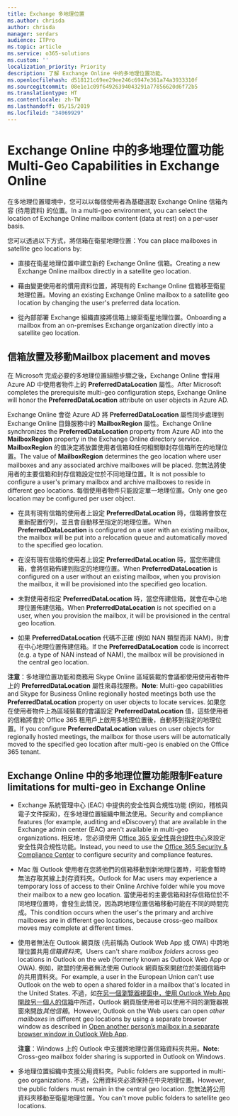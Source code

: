 ```yaml
---
title: Exchange 多地理位置
ms.author: chrisda
author: chrisda
manager: serdars
audience: ITPro
ms.topic: article
ms.service: o365-solutions
ms.custom: ''
localization_priority: Priority
description: 了解 Exchange Online 中的多地理位置功能。
ms.openlocfilehash: d518121c69ee29ee246c6947e361a74a3933310f
ms.sourcegitcommit: 08e1e1c09f64926394043291a77856620d6f72b5
ms.translationtype: HT
ms.contentlocale: zh-TW
ms.lasthandoff: 05/15/2019
ms.locfileid: "34069929"
---
```

# <a name="multi-geo-capabilities-in-exchange-online"></a><span data-ttu-id="36667-103">Exchange Online 中的多地理位置功能</span><span class="sxs-lookup"><span data-stu-id="36667-103">Multi-Geo Capabilities in Exchange Online</span></span>

<span data-ttu-id="36667-104">在多地理位置環境中，您可以以每個使用者為基礎選取 Exchange Online 信箱內容 (待用資料) 的位置。</span><span class="sxs-lookup"><span data-stu-id="36667-104">In a multi-geo environment, you can select the location of Exchange Online mailbox content (data at rest) on a per-user basis.</span></span>

<span data-ttu-id="36667-105">您可以透過以下方式，將信箱在衛星地理位置：</span><span class="sxs-lookup"><span data-stu-id="36667-105">You can place mailboxes in satellite geo locations by:</span></span>

- <span data-ttu-id="36667-106">直接在衛星地理位置中建立新的 Exchange Online 信箱。</span><span class="sxs-lookup"><span data-stu-id="36667-106">Creating a new Exchange Online mailbox directly in a satellite geo location.</span></span>

- <span data-ttu-id="36667-107">藉由變更使用者的慣用資料位置，將現有的 Exchange Online 信箱移至衛星地理位置。</span><span class="sxs-lookup"><span data-stu-id="36667-107">Moving an existing Exchange Online mailbox to a satellite geo location by changing the user's preferred data location.</span></span>

- <span data-ttu-id="36667-108">從內部部署 Exchange 組織直接將信箱上線至衛星地理位置。</span><span class="sxs-lookup"><span data-stu-id="36667-108">Onboarding a mailbox from an on-premises Exchange organization directly into a satellite geo location.</span></span>

## <a name="mailbox-placement-and-moves"></a><span data-ttu-id="36667-109">信箱放置及移動</span><span class="sxs-lookup"><span data-stu-id="36667-109">Mailbox placement and moves</span></span>

<span data-ttu-id="36667-110">在 Microsoft 完成必要的多地理位置組態步驟之後，Exchange Online 會採用 Azure AD 中使用者物件上的 **PreferredDataLocation** 屬性。</span><span class="sxs-lookup"><span data-stu-id="36667-110">After Microsoft completes the prerequisite multi-geo configuration steps, Exchange Online will honor the **PreferredDataLocation** attribute on user objects in Azure AD.</span></span>

<span data-ttu-id="36667-111">Exchange Online 會從 Azure AD 將 **PreferredDataLocation** 屬性同步處理到 Exchange Online 目錄服務中的 **MailboxRegion** 屬性。</span><span class="sxs-lookup"><span data-stu-id="36667-111">Exchange Online synchronizes the **PreferredDataLocation** property from Azure AD into the **MailboxRegion** property in the Exchange Online directory service.</span></span> <span data-ttu-id="36667-112">**MailboxRegion** 的值決定將放置使用者信箱和任何相關聯封存信箱所在的地理位置。</span><span class="sxs-lookup"><span data-stu-id="36667-112">The value of **MailboxRegion** determines the geo location where user mailboxes and any associated archive mailboxes will be placed.</span></span> <span data-ttu-id="36667-113">您無法將使用者的主要信箱和封存信箱設定位於不同地理位置。</span><span class="sxs-lookup"><span data-stu-id="36667-113">It is not possible to configure a user's primary mailbox and archive mailboxes to reside in different geo locations.</span></span> <span data-ttu-id="36667-114">每個使用者物件只能設定單一地理位置。</span><span class="sxs-lookup"><span data-stu-id="36667-114">Only one geo location may be configured per user object.</span></span>

- <span data-ttu-id="36667-115">在具有現有信箱的使用者上設定 **PreferredDataLocation** 時，信箱將會放在重新配置佇列，並且會自動移至指定的地理位置。</span><span class="sxs-lookup"><span data-stu-id="36667-115">When **PreferredDataLocation** is configured on a user with an existing mailbox, the mailbox will be put into a relocation queue and automatically moved to the specified geo location.</span></span>

- <span data-ttu-id="36667-116">在沒有現有信箱的使用者上設定 **PreferredDataLocation** 時，當您佈建信箱，會將信箱佈建到指定的地理位置。</span><span class="sxs-lookup"><span data-stu-id="36667-116">When **PreferredDataLocation** is configured on a user without an existing mailbox, when you provision the mailbox, it will be provisioned into the specified geo location.</span></span>

- <span data-ttu-id="36667-117">未對使用者指定 **PreferredDataLocation** 時，當您佈建信箱，就會在中心地理位置佈建信箱。</span><span class="sxs-lookup"><span data-stu-id="36667-117">When **PreferredDataLocation** is not specified on a user, when you provision the mailbox, it will be provisioned in the central geo location.</span></span>

- <span data-ttu-id="36667-118">如果 **PreferredDataLocation** 代碼不正確 (例如 NAN 類型而非 NAM)，則會在中心地理位置佈建信箱。</span><span class="sxs-lookup"><span data-stu-id="36667-118">If the **PreferredDataLocation** code is incorrect (e.g. a type of NAN instead of NAM), the mailbox will be provisioned in the central geo location.</span></span>

<span data-ttu-id="36667-119">**注意**：多地理位置功能和商務用 Skype Online 區域裝載的會議都使用使用者物件上的 **PreferredDataLocation** 屬性來尋找服務。</span><span class="sxs-lookup"><span data-stu-id="36667-119">**Note**: Multi-geo capabilities and Skype for Business Online regionally hosted meetings both use the **PreferredDataLocation** property on user objects to locate services.</span></span> <span data-ttu-id="36667-120">如果您在使用者物件上為區域裝載的會議設定 **PreferredDataLocation** 值，這些使用者的信箱將會於 Office 365 租用戶上啟用多地理位置後，自動移到指定的地理位置。</span><span class="sxs-lookup"><span data-stu-id="36667-120">If you configure **PreferredDataLocation** values on user objects for regionally hosted meetings, the mailbox for those users will be automatically moved to the specified geo location after multi-geo is enabled on the Office 365 tenant.</span></span>

## <a name="feature-limitations-for-multi-geo-in-exchange-online"></a><span data-ttu-id="36667-121">Exchange Online 中的多地理位置功能限制</span><span class="sxs-lookup"><span data-stu-id="36667-121">Feature limitations for multi-geo in Exchange Online</span></span>

- <span data-ttu-id="36667-122">Exchange 系統管理中心 (EAC) 中提供的安全性與合規性功能 (例如，稽核與電子文件探索)，在多地理位置組織中無法使用。</span><span class="sxs-lookup"><span data-stu-id="36667-122">Security and compliance features (for example, auditing and eDiscovery) that are available in the Exchange admin center (EAC) aren't available in multi-geo organizations.</span></span> <span data-ttu-id="36667-123">相反地，您必須使用 [Office 365 安全性與合規性中心](https://support.office.com/article/7e696a40-b86b-4a20-afcc-559218b7b1b8)來設定安全性與合規性功能。</span><span class="sxs-lookup"><span data-stu-id="36667-123">Instead, you need to use the [Office 365 Security & Compliance Center](https://support.office.com/article/7e696a40-b86b-4a20-afcc-559218b7b1b8) to configure security and compliance features.</span></span>

- <span data-ttu-id="36667-124">Mac 版 Outlook 使用者在您將他們的信箱移動到新地理位置時，可能會暫時無法存取其線上封存資料夾。</span><span class="sxs-lookup"><span data-stu-id="36667-124">Outlook for Mac users may experience a temporary loss of access to their Online Archive folder while you move their mailbox to a new geo location.</span></span> <span data-ttu-id="36667-125">當使用者的主要信箱和封存信箱位於不同地理位置時，會發生此情況，因為跨地理位置信箱移動可能在不同的時間完成。</span><span class="sxs-lookup"><span data-stu-id="36667-125">This condition occurs when the user's the primary and archive mailboxes are in different geo locations, because cross-geo mailbox moves may complete at different times.</span></span>

- <span data-ttu-id="36667-126">使用者無法在 Outlook 網頁版 (先前稱為 Outlook Web App 或 OWA) 中跨地理位置共用*信箱資料夾*。</span><span class="sxs-lookup"><span data-stu-id="36667-126">Users can't share *mailbox folders* across geo locations in Outlook on the web (formerly known as Outlook Web App or OWA).</span></span> <span data-ttu-id="36667-127">例如，歐盟的使用者無法使用 Outlook 網頁版來開啟位於美國信箱中的共用資料夾。</span><span class="sxs-lookup"><span data-stu-id="36667-127">For example, a user in the European Union can't use Outlook on the web to open a shared folder in a mailbox that's located in the United States.</span></span> <span data-ttu-id="36667-128">不過，如[在另一個瀏覽器視窗中，使用 Outlook Web App 開啟另一個人的信箱](https://support.office.com/article/A909AD30-E413-40B5-A487-0EA70B763081#__toc372210362)中所述，Outlook 網頁版使用者可以使用不同的瀏覽器視窗來開啟*其他信箱*。</span><span class="sxs-lookup"><span data-stu-id="36667-128">However, Outlook on the Web users can open *other mailboxes* in different geo locations by using a separate browser window as described in [Open another person’s mailbox in a separate browser window in Outlook Web App](https://support.office.com/article/A909AD30-E413-40B5-A487-0EA70B763081#__toc372210362).</span></span>

  <span data-ttu-id="36667-129">**注意**：Windows 上的 Outlook 中支援跨地理位置信箱資料夾共用。</span><span class="sxs-lookup"><span data-stu-id="36667-129">**Note**: Cross-geo mailbox folder sharing is supported in Outlook on Windows.</span></span>

- <span data-ttu-id="36667-130">多地理位置組織中支援公用資料夾。</span><span class="sxs-lookup"><span data-stu-id="36667-130">Public folders are supported in multi-geo organizations.</span></span> <span data-ttu-id="36667-131">不過，公用資料夾必須保持在中央地理位置。</span><span class="sxs-lookup"><span data-stu-id="36667-131">However, the public folders must remain in the central geo location.</span></span> <span data-ttu-id="36667-132">您無法將公用資料夾移動至衛星地理位置。</span><span class="sxs-lookup"><span data-stu-id="36667-132">You can't move public folders to satellite geo locations.</span></span>
